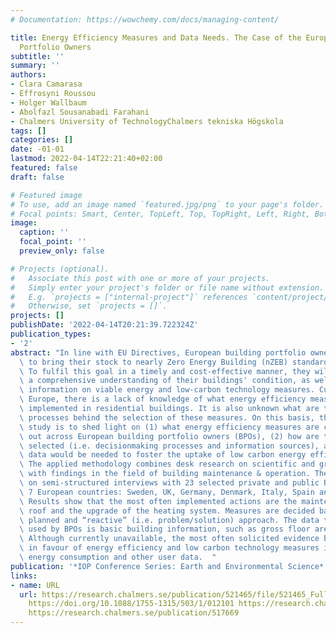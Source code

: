 ```yaml
---
# Documentation: https://wowchemy.com/docs/managing-content/

title: Energy Efficiency Measures and Data Needs. The Case of the European Building
  Portfolio Owners
subtitle: ''
summary: ''
authors:
- Clara Camarasa
- Effrosyni Roussou
- Holger Wallbaum
- Abolfazl Sousanabadi Farahani
- Chalmers University of TechnologyChalmers tekniska Högskola
tags: []
categories: []
date: -01-01
lastmod: 2022-04-14T22:21:40+02:00
featured: false
draft: false

# Featured image
# To use, add an image named `featured.jpg/png` to your page's folder.
# Focal points: Smart, Center, TopLeft, Top, TopRight, Left, Right, BottomLeft, Bottom, BottomRight.
image:
  caption: ''
  focal_point: ''
  preview_only: false

# Projects (optional).
#   Associate this post with one or more of your projects.
#   Simply enter your project's folder or file name without extension.
#   E.g. `projects = ["internal-project"]` references `content/project/deep-learning/index.md`.
#   Otherwise, set `projects = []`.
projects: []
publishDate: '2022-04-14T20:21:39.722324Z'
publication_types:
- '2'
abstract: "In line with EU Directives, European building portfolio owners are required\
  \ to bring their stock to nearly Zero Energy Building (nZEB) standards by 2050.\
  \ To fulfil this goal in a timely and cost-effective manner, they will need to have\
  \ a comprehensive understanding of their buildings' condition, as well as consistent\
  \ information on viable energy and low-carbon technology measures. Currently, in\
  \ Europe, there is a lack of knowledge of what energy efficiency measures are being\
  \ implemented in residential buildings. It is also unknown what are the decision-making\
  \ processes behind the selection of these measures. On this basis, the aim of this\
  \ study is to shed light on (1) what energy efficiency measures are currently carried\
  \ out across European building portfolio owners (BPOs), (2) how are these measures\
  \ selected (i.e. decisionmaking processes and information sources), and (3) what\
  \ data would be needed to foster the uptake of low carbon energy efficiency technologies.\
  \ The applied methodology combines desk research on scientific and grey literature,\
  \ with findings in the field of building maintenance & operation. The later based\
  \ on semi-structured interviews with 23 selected private and public BPOs across\
  \ 7 European countries: Sweden, UK, Germany, Denmark, Italy, Spain and Switzerland.\
  \ Results show that the most often implemented actions are the maintenance of the\
  \ roof and the upgrade of the heating system. Measures are decided based on a combined\
  \ planned and “reactive” (i.e. problem/solution) approach. The data that is typically\
  \ used by BPOs is basic building information, such as gross floor area or year built.\
  \ Although currently unavailable, the most often solicited evidence by the BPOS\
  \ in favour of energy efficiency and low carbon technology measures is related to\
  \ energy consumption and other user data.  "
publication: '*IOP Conference Series: Earth and Environmental Science*'
links:
- name: URL
  url: https://research.chalmers.se/publication/521465/file/521465_Fulltext.pdf FULLTEXT
    https://doi.org/10.1088/1755-1315/503/1/012101 https://research.chalmers.se/publication/521465
    https://research.chalmers.se/publication/517669
---
```


